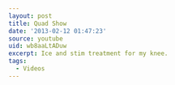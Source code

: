 ```yaml
---
layout: post
title: Quad Show
date: '2013-02-12 01:47:23'
source: youtube
uid: wb8aaLtADuw
excerpt: Ice and stim treatment for my knee.
tags:
  - Videos
---
```

